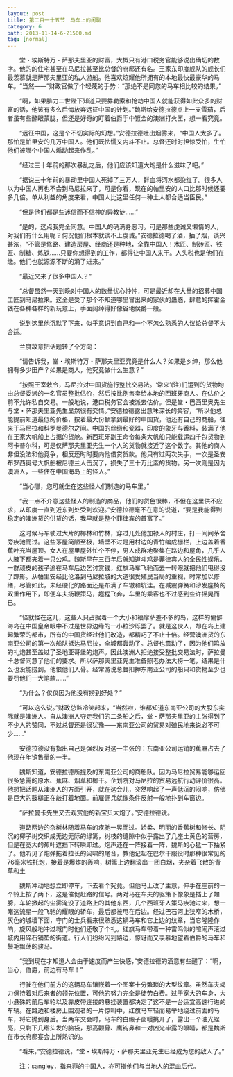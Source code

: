 ```yaml
---
layout: post
title: 第二百一十五节　马车上的闲聊
category: 6
path: 2013-11-14-6-21500.md
tag: [normal]
---
```


　　堂・埃斯特万・萨那夫里亚的财富，大概只有港口税务官能够说出确切的数字。他的的住宅甚至在马尼拉甚至比总督的府邸还有名。王家东印度舰队的舰长们最羡慕就是萨那夫里亚的私人游船。他喜欢炫耀他所拥有的本地最快最豪华的马车。“当然——”财政官做了个轻蔑的手势：“那绝不是同您的马车相比较的结果。”

　　“啊，如果腓力二世陛下知道只要靠勒索和抢劫中国人就能获得如此众多的财富的话，他该有多么后悔放弃远征中国的计划。”魏斯给安德拉德点上一支雪茄，后者虽有些醉眼蒙胧，但还是好奇的盯着伯爵手中镀金的澳洲打火匣，想一看究竟。

　　“远征中国，这是个不切实际的幻想。”安德拉德吐出烟雾来，“中国人太多了。那怕是帕里安的几万中国人。他们既怯懦又内斗不止。总督还时时担惊受怕，生怕他们被哪个中国人煽动起来作乱。”

　　“经过三十年前的那次暴乱之后，他们应该知道大炮是什么滋味了吧。”

　　“据说三十年前的暴动里中国人死掉了三万人，鲜血将河水都染红了。很多人以为中国人再也不会到马尼拉来了，可是你看，现在的帕里安的人口比那时候还要多几倍。单从利益的角度来看，中国人比这里任何一种土人都合适当臣民。”

　　“但是他们都是些迷信而不信神的异教徒……”

　　“是的，这点我完全同意。中国人的确满身恶习。可是那些虔诚又懒惰的人，对我们有什么用呢？何况他们根本就谈不上虔诚。”安德拉德喝了酒，抽了烟，谈兴甚浓，“不管是修路、建造房屋、经商还是种地，全靠中国人！木匠、制砖匠、铁匠、制糖、炼铁……只要你想得到的工作，都得让中国人来干。人头税也是他们在缴。他们也就源源不断的涌了进来。”

　　“最近又来了很多中国人？”

　　“总督虽然一天到晚对中国人的数量忧心忡忡，可是最近却在大量的招募中国工匠到马尼拉来。这全是受了那个不知道哪里冒出来的家伙的蛊惑，肆意的挥霍金钱在各种各样的新玩意上，手面阔绰得好像谷地侯爵一般。

　　说到这里他沉默了下来，似乎意识到自己和一个不怎么熟悉的人议论总督不大合适。

　　兰度故意把话题转了个方向：

　　“请告诉我，堂・埃斯特万・萨那夫里亚究竟是什么人？如果是乡绅，那么他拥有多少田产？如果是商人，他究竟做什么生意？”

　　“按照王室敕令，马尼拉对中国货施行整批交易法。‘常来’(注)们运到的货物均由总督委派的一名官员整批估价，然后按比例售卖给本地的西班牙商人。在估价之前不允许私自交易。一般地说，港口税务官会被派去估价。但是堂・巴西里奥先生与堂・萨那夫里亚先生显然很有交情。”安德拉德露出意味深长的笑容，“所以他总能提前知道最低的价格，按着最大份额拿到最好的中国货，他还有自己的商船，往来于马尼拉和科罗曼德尔之间。中国的丝缎和瓷器，印度的象牙与香料，装满了他在王家大帆船上占据的货舱。新西班牙副王命令每条大帆船只能载运四千包货物到阿卡普尔科，可是仅萨那夫里亚先生一个人的货物就接近了这个数字。其他的商人非但没法和他竞争，相反还时时要向他借贷货款。他只有过两次失手，一次是圣安布罗西奥号大帆船被尼德兰人击沉了，损失了三十万比索的货物。另一次则是因为澳洲人，一些住在中国海岛上的怪人。”

　　“当心哪，您可就坐在这些怪人们制造的马车里。”

　　“我一点不介意这些怪人的制造的商品，他们的货色很棒，不但在这里供不应求，从印度一直到近东到处受到欢迎。”安德拉德毫不在意的说道，“要是我能得到稳定的澳洲货的供货的话，我早就是整个菲律宾的首富了。”

　　这时候马车驶过大片的椰林和竹林，穿过几处他加禄人的村庄，打一间间茅舍旁疾驰而过。这些茅屋简陋至极，墙壁不过是用村边的青竹编成栅栏，上边盖着香蕉叶充当屋顶。女人在屋里屋外忙个不停，男人成群地聚集在路边和屋角，几乎人人腋下都夹着一只公鸡。魏斯早在三百年后就知道斗鸡是菲律宾人的全民性娱乐。一群顽皮的孩子追在马车后边乞讨赏钱，红旗马车飞驰而去一转眼就把他们甩得没了踪影。从帕里安经比伦洛到马尼拉城的大道很受殖民当局的重视，时常加以修缮，尽管如此，未经硬化的路面还是布满了车辙和坑洼。在减震弹簧和沙发座椅的双重作用下，即便车夫扬鞭策马，趱程飞奔，车里的乘客也不过感到些许摇晃而已。

　　“怪就怪在这儿，这些人只占据着一个大小和福摩萨差不多的岛，这样的偏僻海岛在中国皇帝眼中不过是世界边缘的一小粒沙砾罢了。就是这伙人，却在岛上建起繁荣的都市，所有的中国货经过他们改造，都精巧了不止十倍。经营澳洲货的东南亚公司的第一次船队抵达马尼拉，全城都轰动了。总督也震动了，因为他们鸣放的礼炮甚至盖过了圣地亚哥堡的炮声。因此澳洲人拒绝接受整批交易法时，萨拉曼卡总督同意了他们的要求。所以萨那夫里亚先生准备照老办法大捞一笔，结果是什么也没能捞到。他恨他们入骨。经常游说总督扣押东南亚公司的船只和货物至少也要罚他们一大笔款……”

　　“为什么？仅仅因为他没有捞到好处？”

　　“可以这么说。”财政总监冷笑起来，“当然啦，谁都知道东南亚公司的大股东实际就是澳洲人。自从澳洲人夺走我们的二条船之后，堂・萨那夫里亚的主张得到了不少人的赞同，不过总督还是很犹豫——东南亚公司的贸易对殖民地来说必不可少……”

　　安德拉德没有指出自己是强烈反对这一主张的：东南亚公司运销的蕉麻占去了他现在年销售量的一半。

　　魏斯知道，安德拉德所提及的东南亚公司的商船队。因为马尼拉贸易能够运回很多急需的原木、蕉麻、烟草和椰干。企划院对马尼拉的贸易远航行动评价很高。他想把话题从澳洲人的方面引开，就在这会儿，突然响起了一声低沉的闷响，仿佛是巨大的鼓槌正在敲打着地面。前雇佣兵就像条件反射一般地扑到车窗边。

　　“萨拉曼卡先生又去观赏他的新宝贝大炮了。”安德拉德说。

　　道路两边的杂树林随着马车的疾驰一晃而过。娇柔、明丽的香蕉树和修长、阴沉的椰子树交织成无边无际的绿篱，树枝的缝隙中似乎露出了几座土黄色的营房，但是在宽大的蕉叶遮挡下转瞬即过。炮声还在一阵接着一阵，魏斯的心猛一下抽紧了。他听见了炮弹拖着拉长的尖啸的尾音，教他记起在巴尔干服役时那种很常见的76毫米铁托炮，接着是爆炸的轰响，树篱上边翻滚出一团白烟，夹杂着飞散的青草和土

　　魏斯冲动地想立即停车，下去看个究竟。但他马上改了主意，伸手在座前的一个铃上按了两下，这是催促赶路的信号。两对马在车夫的驱策下像象是插上了翅膀，车轮掀起的尘雾淹没了道路上的其他东西，几个西班牙人策马疾驰过来，想一睹这流星一般飞驰的耀眼的轿车，最后都被甩在后边。经过巴石河上狭窄的木桥，灰色的城墙下面，守门的士兵看来很熟悉这辆马车和它上边的纹章，当它隆隆作响，旋风般地冲过城门时他们还敬了个礼。红旗马车带着一种雷鸣似的喧闹声滚过城内用碎石铺垫的街道。行人们纷纷闪到路边，惊讶而又羡慕地望着伯爵的马车和鬃毛飘荡的骏马。

　　“我到现在才知道人会由于速度而产生快感，”安德拉德的酒意有些醒了：“啊，当心，伯爵，前边有马车！”

　　行驶在他们前方的这辆马车镶嵌着一个图案十分繁琐的大型纹章。虽然车夫竭力保持着对后来者的领先位置，可他的努力完全是徒劳白费。过于宽大的车身，大小悬殊的前后车轮以及靠皮带连接的悬挂装置都决定了这不是一台适宜高速行进的车辆。在路边和楼房上围观者的一片惊叫中，红旗马车轻而易举地绕过前面的马车，将它抛到身后。当两车交会时，马车的白缎子窗幔挑开了，露出一个油光锃亮，只剩下几绺头发的脑袋，那高颧骨、鹰钩鼻和一对凶光毕露的眼睛，都是魏斯在市长府邸宴会上所熟识的。

　　“看来，”安德拉德说，“堂・埃斯特万・萨那夫里亚先生已经成为您的敌人了。”

　　注：sangley，指来菲的中国人，亦可指他们与当地人的混血后代。
